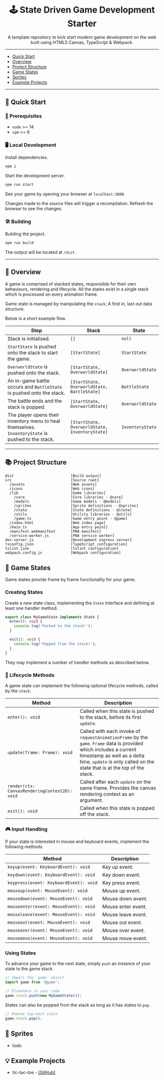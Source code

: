 <h1 align="center">
  🕹️ State Driven Game Development Starter
</h1>

<p align="center">
  A template repository to kick start modern game development on the web built using HTML5 Canvas, TypeScript & Webpack.
</p>

---

- [Quick Start](#quick-start)
- [Overview](#overview)
- [Project Structure](#project-structure)
- [Game States](#game-states)
- [Sprites](#sprites)
- [Example Projects](#examples)

---

<h2 id="quick-start">🚀 Quick Start</h2>

### 🛑 Prerequisites

- `node` >= 14
- `npm` >= 6

### 🖥️ Local Development

Install dependencies.

```bash
npm i
```

Start the development server.

```bash
npm run start
```

See your game by opening your browser at `localhost:5000`.

Changes made to the source files will trigger a recompilation. Refresh the browser to see the changes.

### 🛠️ Building

Building the project.

```bash
npm run build
```

The output will be located at `/dist`.

---

<h2 id="overview">📖 Overview</h2>

A game is comprised of stacked states, responsible for their own behaviours, rendering and lifecycle. All the states exist in a single stack which is processed on every animation frame.

Game state is managed by manipulating the `stack`; A first in, last out data structure.

Below is a short example flow.

| Step                                                                                               | Stack                                          | State            |
| -------------------------------------------------------------------------------------------------- | ---------------------------------------------- | ---------------- |
| Stack is initialised.                                                                              | `[]`                                           | `null`           |
| `StartState` is pushed onto the stack to start the game.                                           | `[StartState]`                                 | `StartState`     |
| `OverworldState` is pushed onto the stack.                                                         | `[StartState, OverworldState]`                 | `OverworldState` |
| An in-game battle occurs and `BattleState` is pushed onto the stack.                               | `[StartState, OverworldState, BattleState]`    | `BattleState`    |
| The battle ends and the stack is popped.                                                           | `[StartState, OverworldState]`                 | `OverworldState` |
| The player opens their inventory menu to heal themselves. `InventoryState` is pushed to the stack. | `[StartState, OverworldState, InventoryState]` | `InventoryState` |

---

<h2 id="project-structure">📚 Project Structure</h2>

```text
dist                          [Build output]
src                           [Source root]
  /assets                     [Web assets]
  /icons                      [Web icons]
  /lib                        [Game libraries]
    /core                     [Core libraries - @core]
    /models                   [Game models - @models]
    /sprites                  [Sprite definitions - @sprites]
    /state                    [State definitions - @state]
    /utils                    [Utility libraries - @utils]
    /game.ts                  [Game entry point - @game]
  /index.html                 [Web index page]
  /main.ts                    [App entry point]
  /manifest.webmanifest       [PWA manifest]
  /service-worker.js          [PWA service worker]
dev-server.js                 [Development express server]
tsconfig.json                 [TypeScript configuration]
tslint.json                   [tslint configuration]
webpack.config.js             [Webpack configuration]
```

<h2 id="game-states">🧩 Game States</h2>

Game states provide frame by frame functionality for your game.

### Creating States

Create a new state class, implementing the `State` interface and defining at least one handler method.

```ts
export class MyGameState implements State {
  enter(): void {
    console.log('Pushed to the stack!');
  }

  exit(): void {
    console.log('Popped from the stack!');
  }
}
```

They may implement a number of handler methods as described below.

### 🔄 Lifecycle Methods

A game state can implement the following optional lifecycle methods, called by the `stack`.

| Method                                        | Description                                                                                                                                                                                                                  |
| --------------------------------------------- | ---------------------------------------------------------------------------------------------------------------------------------------------------------------------------------------------------------------------------- |
| `enter(): void`                               | Called when this state is pushed to the stack, before its first `update`.                                                                                                                                                    |
| `update(frame: Frame): void`                  | Called with each invoke of `requestAnimationFrame` by the `game`. `Frame` data is provided which includes a current timestamp as well as a delta time. `update` is only called on the state that is at the top of the stack. |
| `render(ctx: CanvasRenderingContext2D): void` | Called after each `update` on the same frame. Provides the canvas rendering context as an argument.                                                                                                                          |
| `exit(): void`                                | Called when this state is popped off the stack.                                                                                                                                                                              |

### 🎮 Input Handling

If your state is interested in mouse and keyboard events, implement the following methods.

| Method                                 | Description        |
| -------------------------------------- | ------------------ |
| `keyup(event: KeyboardEvent): void`    | Key up event.      |
| `keydown(event: KeyboardEvent): void`  | Key down event.    |
| `keypress(event: KeyboardEvent): void` | Key press event.   |
| `mouseup(event: MouseEvent): void`     | Mouse up event.    |
| `mousedown(event: MouseEvent): void`   | Mouse down event.  |
| `mouseenter(event: MouseEvent): void`  | Mouse enter event. |
| `mouseleave(event: MouseEvent): void`  | Mouse leave event. |
| `mouseout(event: MouseEvent): void`    | Mouse out event.   |
| `mouseover(event: MouseEvent): void`   | Mouse over event.  |
| `mousemove(event: MouseEvent): void`   | Mouse move event.  |

### Using States

To advance your game to the next state, simply `push` an instance of your state to the game stack.

```ts
// Import the `game` object.
import game from '@game';

// Elsewhere in your code
game.stack.push(new MyGameState());
```

States can also be popped from the stack as long as it has states to `pop`.

```ts
// Remove top-most state
game.stack.pop();
```

<h2 id="sprites">👾 Sprites</h2>

- todo

<h2 id="examples">💡 Example Projects</h2>

- tic-tac-toe - [[GitHub]](https://github.com/brookesb91/tic-tac-toe)
